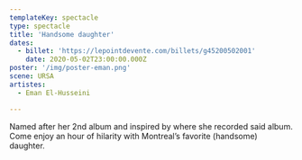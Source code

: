 ```yaml
---
templateKey: spectacle
type: spectacle
title: 'Handsome daughter'
dates: 
  - billet: 'https://lepointdevente.com/billets/g45200502001'
    date: 2020-05-02T23:00:00.000Z
poster: '/img/poster-eman.png'
scene: URSA
artistes:
  - Eman El-Husseini

---
```

Named after her 2nd album and inspired by where she recorded said album. Come enjoy an hour of hilarity with Montreal’s favorite (handsome) daughter.
